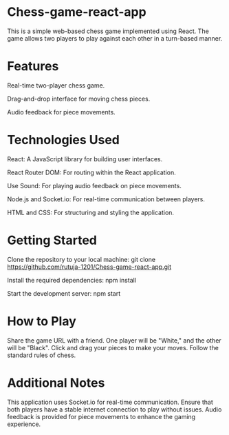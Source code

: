 # Chess-game-react-app

This is a simple web-based chess game implemented using React. 
The game allows two players to play against each other in a turn-based manner.

# Features
Real-time two-player chess game.

Drag-and-drop interface for moving chess pieces.

Audio feedback for piece movements.

# Technologies Used
React: A JavaScript library for building user interfaces.

React Router DOM: For routing within the React application.

Use Sound: For playing audio feedback on piece movements.

Node.js and Socket.io: For real-time communication between players.

HTML and CSS: For structuring and styling the application.

# Getting Started
Clone the repository to your local machine:
git clone https://github.com/rutuja-1201/Chess-game-react-app.git

Install the required dependencies:
npm install

Start the development server:
npm start

# How to Play
Share the game URL with a friend.
One player will be "White," and the other will be "Black".
Click and drag your pieces to make your moves.
Follow the standard rules of chess.

# Additional Notes
This application uses Socket.io for real-time communication. Ensure that both players have a stable internet connection to play without issues.
Audio feedback is provided for piece movements to enhance the gaming experience.
